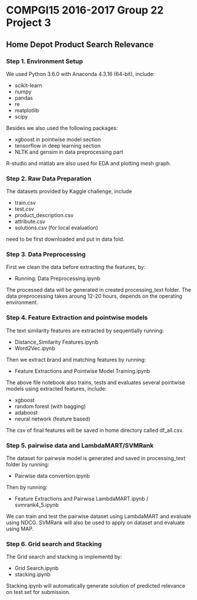 # COMPGI15 2016-2017 Group 22 Project 3
## Home Depot Product Search Relevance

### Step 1. Environment Setup

We used Python 3.6.0 with Anaconda 4.3.16 (64-bit), include:

* scikit-learn
* numpy 
* pandas 
* re
* matplotlib 
* scipy

Besides we also used the following packages:
* xgboost in pointwise model section
* tensorflow in deep learning section
* NLTK  and gensim in data preprocessing part

R-studio and matlab are also used for EDA and plotting mesh graph. 

### Step 2. Raw Data Preparation
The datasets provided by Kaggle challenge, include
* train.csv
* test.csv
* product_description.csv
* attribute.csv
* solutions.csv (for local evaluation)

need to be first downloaded and put in data fold. 

### Step 3. Data Preprocessing
First we clean the data before extracting the features, by:
* Running: Data Preprocessing.ipynb

 The processed data will be generated in created processing_text folder. The data preprocessing takes aroung 12-20 hours, depends on the operating environment.

###  Step 4. Feature Extraction and pointwise models
The text similarity features are extracted by sequentially running:

* Distance_Similarity Features.ipynb
* Word2Vec.ipynb

Then we extract brand and matching features by running:

* Feature Extractions and Pointwise Model Training.ipynb

The above file notebook also trains, tests and evaluates several pointwise models using extracted features, include:

* xgboost
* random forest (with bagging)
* adaboost
* neural network (feature based)

The csv of final features will be saved in home directory called df_all.csv.

###  Step 5. pairwise data and LambdaMART/SVMRank
The dataset for pairwsie model is generated and saved in processing_text folder by running:

* Pairwise data convertion.ipynb

Then by running:

* Feature Extractions and Pairwise LambdaMART.ipynb / svmrank4_5.ipynb

We can train and test the pairwise dataset using LambdaMART and evaluate using NDCG. SVMRank will also be used to apply on dataset and evaluate using MAP.

###  Step 6. Grid search and Stacking
The Grid search and stacking is implementd by:

* Grid Search.ipynb 
* stacking.ipynb

Stacking.ipynb will automatically generate solution of predicted relevance on test set for submission.
